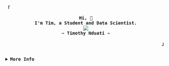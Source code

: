 <!-- Tim's Aesthetic GitHub Profile -->
<div align="justify">

<!-- Profile -->
<p align="left"><strong><samp>「</samp></strong></p>
  <p align="center">
    <samp>
      <b>
        Hi, 👋
      <br>
        I'm Tim, a Student and Data Scientist.
      </b>
      <br>
         <image src="https://readme-typing-svg.herokuapp.com?font=Iosevka&size=16&color=6791c9&center=true&width=500&height=45&lines=Turning+coffee+into+insights.+One+cup+at+a+time.">
      <br>
      <b>
        ~ Timothy Nduati ~
      </b>
    </samp>
  </p>
<p align="right"><strong><samp>」</samp></strong></p>

<br>

<details>
<summary><samp><b>More Info</b></samp></summary>

<h2></h2><br>

<!-- Contact Me -->
<p align="center">
  <samp>
    [<a href="https://twitter.com/timothynn_">twitter</a>]
    [<a href="https://matrix.to/#/@timothynn:matrix.org">matrix</a>]
    [<a href="mailto:timothynn08@gmail.com">e-mail</a>]
    [<a rel="me" href="https://mastodon.social/@timothynn">Mastodon</a>]
  </samp>
</p>

<h2></h2><br>

<!-- Profile Views Badge -->
<p align="center">
  <samp>
  <a href="#--------">
    <img src="https://komarev.com/ghpvc/?username=timothynn&label=Profile+Views&color=grey" alt="profile views" /> 
  </a>
  </samp>
</p>
  
<!-- Github Trophy -->
<div align="center">
  <table>
<!--     <tr>
      <td><a href=""><img align="center" alt="GitHub Trophy" src="https://github-trophies.vercel.app/?username=timothynn&rank=SECRET,SSS,SS,S,AAA,AA,A,B,C&row=1&column=6&margin-w=15&margin-h=15&no-frame=true&theme=nord"></a></td>
      [![Ashutosh's github activity graph](https://github-readme-activity-graph.cyclic.app/graph?username=Ashutosh00710)](https://github.com/ashutosh00710/github-readme-activity-graph) -->
<!--       <td><a href=""><img align='center' height='200px' alt='Activity Graph' src='https://github-readme-activity-graph.cyclic.app/graph?username=timothynn&theme=nord&hide_border=true&area=true'></a></td> -->
    </tr>
  </table>
</div>

<!-- Github Streak -->

<div align="center">
  <a href="" align="center">
    <img src="https://github-readme-streak-stats.herokuapp.com/?user=timothynn&theme=nord&layout=compact&hide_border=true" />   
  </a>
</div>
<!-- Github Stats -->
<div align="center">
  <a href="#">
    <img align="center" alt="GitHub Stats" src="https://github-readme-stats.vercel.app/api?username=timothynn&line_height=21&count_private=true&show_icons=true&include_all_commits=true&hide_border=true&theme=nord"/>
  </a>
  <a href="#" align="center">
    <img align="center" alt="Top Language" src="https://github-readme-stats.vercel.app/api/top-langs/?username=timothynn&line_height=21&layout=compact&hide_border=true&theme=nord"/>
  </a>
</div>  
  
<br>
  
<div align="center">
  <a href="#" >
     <img src="https://github-readme-stats.vercel.app/api/wakatime?username=timothynn&theme=nord&layout=compact&hide_border=true" align="center" alt="Wakatime Stats" />
  </a>
</div>  


<div align="center">
  <a href="https://github.com/ashutosh00710/github-readme-activity-graph">
    <img alt="Tim's Activity Graph" src="https://github-readme-activity-graph.cyclic.app/graph/?username=timothynn&hide_border=true&area=true&height=300&theme=nord" />
  </a>
</div>  


  <h3>⚡ Recent GitHub Activity</h3>
<!-- https://github.com/jamesgeorge007/github-activity-readme -->
<!--START_SECTION:activity-->

1. 🎉 Merged PR [#2](https://github.com/timothynn/Palmer-Penguins-Clustering/pull/2) in [timothynn/Palmer-Penguins-Clustering](https://github.com/timothynn/Palmer-Penguins-Clustering)
2. 💪 Opened PR [#2](https://github.com/timothynn/Palmer-Penguins-Clustering/pull/2) in [timothynn/Palmer-Penguins-Clustering](https://github.com/timothynn/Palmer-Penguins-Clustering)
3. ❗️ Opened issue [#1](https://github.com/timothynn/Palmer-Penguins-Clustering/issues/1) in [timothynn/Palmer-Penguins-Clustering](https://github.com/timothynn/Palmer-Penguins-Clustering)
4. 💪 Opened PR [#5332](https://github.com/is-a-dev/register/pull/5332) in [is-a-dev/register](https://github.com/is-a-dev/register)

<!--END_SECTION:activity-->

<h3> :zap: Wakatime </h3>
<!--START_SECTION:waka-->

```text
From: 23 June 2022 - To: 29 April 2023

Total Time: 139 hrs 44 mins

Other         131 hrs 6 mins  >>>>>>>>>>>>>>>>>>>>>>>--   93.81 %
```

<!--END_SECTION:waka-->
</details>
</div>

